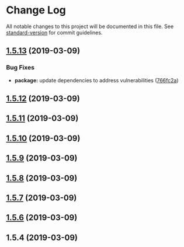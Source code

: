 # Change Log

All notable changes to this project will be documented in this file. See [standard-version](https://github.com/conventional-changelog/standard-version) for commit guidelines.

<a name="1.5.13"></a>
## [1.5.13](https://github.com/codeandcats/fast-clone/compare/v1.5.12...v1.5.13) (2019-03-09)


### Bug Fixes

* **package:** update dependencies to address vulnerabilities ([766fc2a](https://github.com/codeandcats/fast-clone/commit/766fc2a))



<a name="1.5.12"></a>
## [1.5.12](https://github.com/codeandcats/fast-clone/compare/v1.5.11...v1.5.12) (2019-03-09)



<a name="1.5.11"></a>
## [1.5.11](https://github.com/codeandcats/fast-clone/compare/v1.5.10...v1.5.11) (2019-03-09)



<a name="1.5.10"></a>
## [1.5.10](https://github.com/codeandcats/fast-clone/compare/v1.5.9...v1.5.10) (2019-03-09)



<a name="1.5.9"></a>
## [1.5.9](https://github.com/codeandcats/fast-clone/compare/v1.5.8...v1.5.9) (2019-03-09)



<a name="1.5.8"></a>
## [1.5.8](https://github.com/codeandcats/fast-clone/compare/v1.5.7...v1.5.8) (2019-03-09)



<a name="1.5.7"></a>
## [1.5.7](https://github.com/codeandcats/fast-clone/compare/v1.5.6...v1.5.7) (2019-03-09)



<a name="1.5.6"></a>
## [1.5.6](https://github.com/codeandcats/fast-clone/compare/v1.5.4...v1.5.6) (2019-03-09)



<a name="1.5.4"></a>
## 1.5.4 (2019-03-09)
